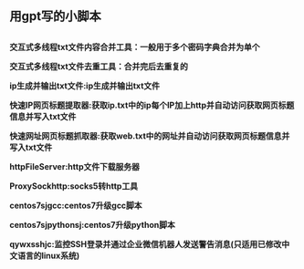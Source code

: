 <h2>用gpt写的小脚本<h2>
<h4>
<p>
  交互式多线程txt文件内容合并工具：一般用于多个密码字典合并为单个
<p>
<p>
  交互式多线程txt文件去重工具：合并完后去重复的
<p>
<p>
  ip生成并输出txt文件:ip生成并输出txt文件
<p>
<p>
  快速IP网页标题提取器:获取ip.txt中的ip每个IP加上http并自动访问获取网页标题信息并写入txt文件
</p>
<p>
  快速网址网页标题抓取器:获取web.txt中的网址并自动访问获取网页标题信息并写入txt文件
</p>
<p>
  httpFileServer:http文件下载服务器
</p>
<p>
  ProxySockhttp:socks5转http工具
</p>
<p>
  centos7sjgcc:centos7升级gcc脚本
</p>
<p>
  centos7sjpythonsj:centos7升级python脚本
</p>
<p>
  qywxsshjc:监控SSH登录并通过企业微信机器人发送警告消息(只适用已修改中文语言的linux系统)
</p>
<h4>
